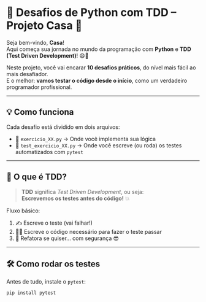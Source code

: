 # 🧠 Desafios de Python com TDD – Projeto Casa 🚀

Seja bem-vindo, **Casa**!  
Aqui começa sua jornada no mundo da programação com **Python** e **TDD (Test Driven Development)**! 😄🐍

Neste projeto, você vai encarar **10 desafios práticos**, do nível mais fácil ao mais desafiador.  
E o melhor: **vamos testar o código desde o início**, como um verdadeiro programador profissional.

---

## 💡 Como funciona

Cada desafio está dividido em dois arquivos:

- 📄 `exercicio_XX.py` → Onde você implementa sua lógica
- 🧪 `test_exercicio_XX.py` → Onde você escreve (ou roda) os testes automatizados com `pytest`

---

## 🧪 O que é TDD?

> **TDD** significa *Test Driven Development*, ou seja:  
> **Escrevemos os testes antes do código!** 💥

Fluxo básico:

1. ✍️ Escreve o teste (vai falhar!)
2. 👨‍💻 Escreve o código necessário para fazer o teste passar
3. 🔧 Refatora se quiser… com segurança 😎

---

## 🛠️ Como rodar os testes

Antes de tudo, instale o `pytest`:

```bash
pip install pytest
```
